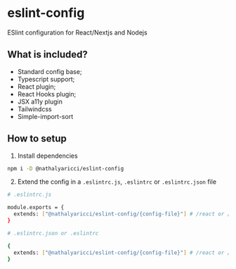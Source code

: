 # eslint-config

ESlint configuration for React/Nextjs and Nodejs

## What is included?

- Standard config base;
- Typescript support;
- React plugin;
- React Hooks plugin;
- JSX a11y plugin
- Tailwindcss
- Simple-import-sort

## How to setup

1. Install dependencies

```bash
npm i -D @nathalyaricci/eslint-config
```

2. Extend the config in a `.eslintrc.js`, `.eslintrc` or `.eslintrc.json` file

```bash
# .eslintrc.js

module.exports = {
  extends: ["@nathalyaricci/eslint-config/{config-file}"] # /react or /node
}
```

```bash
# .eslintrc.json or .eslintrc

{
  extends: ["@nathalyaricci/eslint-config/{config-file}"] # /react or /node
}
```

